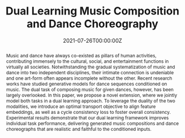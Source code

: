 ---
title: "Dual Learning Music Composition and Dance Choreography"
authors:
- shuangwu
- Zhenguang Liu
- Shijian Lu
- licheng

date: "2021-07-26T00:00:00Z"
doi: ""

# Schedule page publish date (NOT publication's date).
publishDate: "2021-07-26T00:00:00Z"

# Publication type.
# Legend: 0 = Uncategorized; 1 = Conference paper; 2 = Journal article;
# 3 = Preprint / Working Paper; 4 = Report; 5 = Book; 6 = Book section;
# 7 = Thesis; 8 = Patent
publication_types: ["1"]

# Publication name and optional abbreviated publication name.
publication: Proceedings of the 29th ACM International Conference on Multimedia
publication_short: "*Proceedings of the 29th ACM International Conference on Multimedia*"

abstract: "Music and dance have always co-existed as pillars of human activities, contributing immensely to the cultural, social, and entertainment functions in virtually all societies. Notwithstanding the gradual systematization of music and dance into two independent disciplines, their intimate connection is undeniable and one art-form often appears incomplete without the other. Recent research works have studied generative models for dance sequences conditioned on music. The dual task of composing music for given dances, however, has been largely overlooked. In this paper, we propose a novel extension, where we jointly model both tasks in a dual learning approach. To leverage the duality of the two modalities, we introduce an optimal transport objective to align feature embeddings, as well as a cycle consistency loss to foster overall consistency. Experimental results demonstrate that our dual learning framework improves individual task performance, delivering generated music compositions and dance choreographs that are realistic and faithful to the conditioned inputs."

# Summary. An optional shortened abstract.
# summary: "A hierarchical recurrent network structure is developed to simultaneously encodes local contexts of individual frames and global contexts of the sequence."

tags:
- MM
featured: true

links:
# - name: Custom Link
# url: https://example.org
url_pdf: https://dl.acm.org/doi/abs/10.1145/3474085.3475180
# url_code: https://github.com/BII-wushuang/Lie-Group-Motion-Prediction
# url_dataset: '#'
# url_poster: '#'
# url_project: https://coderstellaj.github.io/Hierarchical-Motion-Recurrent-Network-Website/
# url_slides: ''
# url_source: '#'
# url_video: 'https://www.youtube.com/watch?v=qi33KKUzrVA&feature=emb_title'


# Featured image
# To use, add an image named `featured.jpg/png` to your page's folder. 
image:
  caption: ''
  focal_point: ""
  preview_only: false

# Associated Projects (optional).
#   Associate this publication with one or more of your projects.
#   Simply enter your project's folder or file name without extension.
#   E.g. `internal-project` references `content/project/internal-project/index.md`.
#   Otherwise, set `projects: []`.
projects: []

# Slides (optional).
#   Associate this publication with Markdown slides.
#   Simply enter your slide deck's filename without extension.
#   E.g. `slides: "example"` references `content/slides/example/index.md`.
#   Otherwise, set `slides: ""`.
slides: ""
---